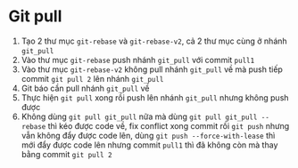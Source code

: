 # Git pull
1. Tạo 2 thư mục `git-rebase` và `git-rebase-v2`, cả 2 thư mục cùng ở nhánh `git_pull`
2. Vào thư mục `git-rebase` push nhánh `git_pull` với commit `pull1`
3. Vào thư mục `git-rebase-v2` không pull nhánh `git_pull` về mà push tiếp commit `git pull 2` lên nhánh `git_pull`
4. Git báo cần pull nhánh `git_pull` về
5. Thực hiện `git pull` xong rồi push lên nhánh `git_pull` nhưng không push được
6. Không dùng `git pull git_pull` nữa mà dùng `git pull git_pull --rebase` thì kéo được code về, fix conflict xong commit rồi `git push` nhưng vẫn không đẩy được code lên, dùng `git push --force-with-lease` thì mới đẩy được code lên nhưng commit `pull1` thì đã không còn mà thay bằng commit `git pull 2`